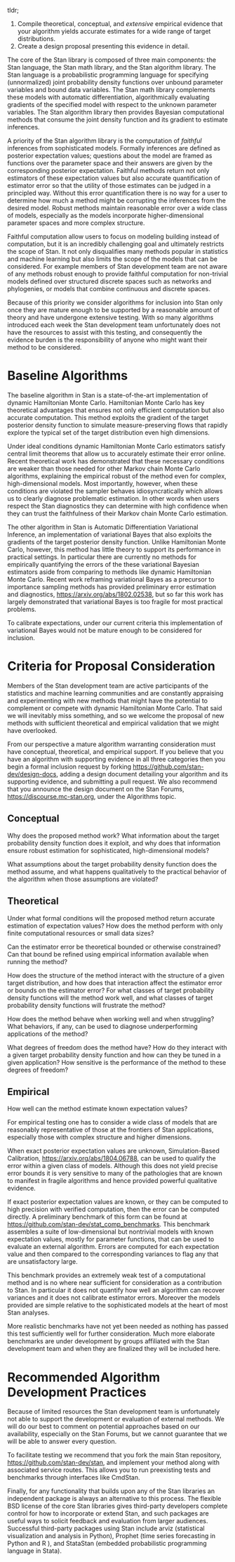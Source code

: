 tldr; 
1. Compile theoretical, conceptual, and _extensive_ empirical evidence that your algorithm yields accurate estimates for a wide range of target distributions.
2. Create a design proposal presenting this evidence in detail.

The core of the Stan library is composed of three main components: the Stan language, the Stan math library, and the Stan algorithm library.  The Stan language is a probabilistic programming language for specifying (unnormalized) joint probability density functions over unbound parameter variables and bound data variables.  The Stan math library complements these models with automatic differentiation, algorithmically evaluating gradients of the specified model with respect to the unknown parameter variables.  The Stan algorithm library then provides Bayesian computational methods that consume the joint density function and its gradient to estimate inferences.

A priority of the Stan algorithm library is the computation of _faithful_ inferences from sophisticated models.  Formally inferences are defined as posterior expectation values; questions about the model are framed as functions over the parameter space and their answers are given by the corresponding posterior expectation.  Faithful methods return not only estimators of these expectation values but also accurate quantification of estimator error so that the utility of those estimates can be judged in a principled way.   Without this error quantification there is no way for a user to determine how much a method might be corrupting the inferences from the desired model.  Robust methods maintain reasonable error over a wide class of models, especially as the models incorporate higher-dimensional parameter spaces and more complex structure.

Faithful computation allow users to focus on modeling building instead of computation, but it is an incredibly challenging goal and ultimately restricts the scope of Stan.  It not only disqualifies many methods popular in statistics and machine learning but also limits the scope of the models that can be considered.  For example members of Stan development team are not aware of any methods robust enough to provide faithful computation for non-trivial models defined over structured discrete spaces such as networks and phylogenies, or models that combine continuous and discrete spaces.

Because of this priority we consider algorithms for inclusion into Stan only once they are mature enough to be supported by a reasonable amount of theory and have undergone extensive testing.  With so many algorithms introduced each week the Stan development team unfortunately does not have the resources to assist with this testing, and consequently the evidence burden is the responsibility of anyone who might want their method to be considered.

# Baseline Algorithms

The baseline algorithm in Stan is a state-of-the-art implementation of dynamic Hamiltonian Monte Carlo.  Hamiltonian Monte Carlo has key theoretical advantages that ensures not only efficient computation but also accurate computation.  This method exploits the gradient of the target posterior density function to simulate measure-preserving flows that rapidly explore the typical set of the target distribution even high dimensions.

Under ideal conditions dynamic Hamiltonian Monte Carlo estimators satisfy central limit theorems that allow us to accurately estimate their error online.  Recent theoretical work has demonstrated that these necessary conditions are weaker than those needed for other Markov chain Monte Carlo algorithms, explaining the empirical robust of the method even for complex, high-dimensional models.  Most importantly, however, when these conditions are violated the sampler behaves idiosyncratically which allows us to clearly diagnose problematic estimation.  In other words when users respect the Stan diagnostics they can determine with high confidence when they can trust the faithfulness of their Markov chain Monte Carlo estimation.

The other algorithm in Stan is Automatic Differentiation Variational Inference, an implementation of variational Bayes that also exploits the gradients of the target posterior density function.  Unlike Hamiltonian Monte Carlo, however, this method has little theory to support its performance in practical settings.  In particular there are currently no methods for empirically quantifying the errors of the these variational Bayesian estimators aside from comparing to methods like dynamic Hamiltonian Monte Carlo.  Recent work reframing variational Bayes as a precursor to importance sampling methods has provided preliminary error estimation and diagnostics, https://arxiv.org/abs/1802.02538, but so far this work has largely demonstrated that variational Bayes is too fragile for most practical problems.

To calibrate expectations, under our current criteria this implementation of variational Bayes would not be mature enough to be considered for inclusion.

# Criteria for Proposal Consideration

Members of the Stan development team are active participants of the statistics and machine learning communities and are constantly appraising and experimenting with new methods that might have the potential to complement or compete with dynamic Hamiltonian Monte Carlo.  That said we will inevitably miss something, and so we welcome the proposal of new methods with sufficient theoretical and empirical validation that we might have overlooked.

From our perspective a mature algorithm warranting consideration must have conceptual, theoretical, and empirical support.  If you believe that you have an algorithm with supporting evidence in all three categories then you begin a formal inclusion request by forking https://github.com/stan-dev/design-docs, adding a design document detailing your algorithm and its supporting evidence, and submitting a pull request.  We also recommend that you announce the design document on the Stan Forums, https://discourse.mc-stan.org, under the Algorithms topic.

## Conceptual

Why does the proposed method work?  What information about the target probability density function does it exploit, and why does that information ensure robust estimation for sophisticated, high-dimensional models?  

What assumptions about the target probability density function does the method assume, and what happens qualitatively to the practical behavior of the algorithm when those assumptions are violated?

## Theoretical

Under what formal conditions will the proposed method return accurate estimation of expectation values?  How does the method perform with only finite computational resources or small data sizes?

Can the estimator error be theoretical bounded or otherwise constrained?  Can that bound be refined using empirical information available when running the method?

How does the structure of the method interact with the structure of a given target distribution, and how does that interaction affect the estimator error or bounds on the estimator error?  For what classes of target probability density functions will the method work well, and what classes of target probability density functions will frustrate the method?

How does the method behave when working well and when struggling?  What behaviors, if any, can be used to diagnose underperforming applications of the method?

What degrees of freedom does the method have?  How do they interact with a given target probability density function and how can they be tuned in a given application?  How sensitive is the performance of the method to these degrees of freedom?

## Empirical

How well can the method estimate known expectation values?

For empirical testing one has to consider a wide class of models that are reasonably representative of those at the frontiers of Stan applications, especially those with complex structure and higher dimensions.  

When exact posterior expectation values are unknown, Simulation-Based Calibration, https://arxiv.org/abs/1804.06788, can be used to qualify the error within a given class of models.  Although this does not yield precise error bounds it is very sensitive to many of the pathologies that are known to manifest in fragile algorithms and hence provided powerful qualitative evidence.

If exact posterior expectation values are known, or they can be computed to high precision with verified computation, then the error can be computed directly.  A preliminary benchmark of this form can be found at https://github.com/stan-dev/stat_comp_benchmarks.  This benchmark assembles a suite of low-dimensional but nontrivial models with known expectation values, mostly for parameter functions, that can be used to evaluate an external algorithm.  Errors are computed for each expectation value and then compared to the corresponding variances to flag any that are unsatisfactory large.

This benchmark provides an extremely weak test of a computational method and is no where near sufficient for consideration as a contribution to Stan.  In particular it does not quantify how well an algorithm can recover variances and it does not calibrate estimator errors.  Moreover the models provided are simple relative to the sophisticated models at the heart of most Stan analyses.  

More realistic benchmarks have not yet been needed as nothing has passed this test sufficiently well for further consideration.  Much more elaborate benchmarks are under development by groups affiliated with the Stan development team and when they are finalized they will be included here.

# Recommended Algorithm Development Practices

Because of limited resources the Stan development team is unfortunately not able to support the development or evaluation of external methods.  We will do our best to comment on potential approaches based on our availability, especially on the Stan Forums, but we cannot guarantee that we will be able to answer every question.  

To facilitate testing we recommend that you fork the main Stan repository, https://github.com/stan-dev/stan, and implement your method along with associated service routes.  This allows you to run preexisting tests and benchmarks through interfaces like CmdStan.

Finally, for any functionality that builds upon any of the Stan libraries an independent package is always an alternative to this process.  The flexible BSD license of the core Stan libraries gives third-party developers complete control for how to incorporate or extend Stan, and such packages are useful ways to solicit feedback and evaluation from larger audiences.  Successful third-party packages using Stan include arviz (statistical visualization and analysis in Python), Prophet (time series forecasting in Python and R ), and StataStan (embedded probabilistic programming language in Stata).